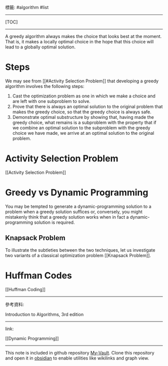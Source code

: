 標籤: #algorithm #list 

---

[TOC]

---

A greedy algorithm always makes the choice that looks best at the moment. That is, it makes a locally optimal choice in the hope that this choice will lead to a globally optimal solution.

# Steps

We may see from [[#Activity Selection Problem]] that developing a greedy algorithm involves the following steps:

1. Cast the optimization problem as one in which we make a choice and are left with one subproblem to solve.
2. Prove that there is always an optimal solution to the original problem that makes the greedy choice, so that the greedy choice is always safe.
3. Demonstrate optimal substructure by showing that, having made the greedy choice, what remains is a subproblem with the property that if we combine an optimal solution to the subproblem with the greedy choice we have made, we arrive at an optimal solution to the original problem.

# Activity Selection Problem

[[Activity Selection Problem]]

# Greedy vs Dynamic Programming

You may be tempted to generate a dynamic-programming solution to a problem when a greedy solution suffices or, conversely, you might mistakenly think that a greedy solution works when in fact a dynamic-programming solution is required.

## Knapsack Problem

To illustrate the subtleties between the two techniques, let us investigate two variants of a classical optimization problem [[Knapsack Problem]].

# Huffman Codes

[[Huffman Coding]]

---

參考資料:

Introduction to Algorithms, 3rd edition

---

link:

[[Dynamic Programming]]

---

This note is included in github repository [My-Vault](https://github.com/LittleD3092/My-Vault.git). Clone this repository and open it in [obsidian](https://obsidian.md/) to enable utilities like wikilinks and graph view.
